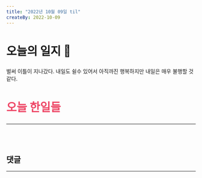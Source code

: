 ```yaml
---
title: "2022년 10월 09일 til"
createBy: 2022-10-09
---
```



##  <h2 style="font-size: 30px">오늘의 일지 🎪</h2>
벌써 이틀이 지나갔다. 내일도 쉴수 있어서 아직까진 행복하지만 내일은 매우 불행할 것 같다.

## <h2 style="color: #ee4867; font-size: 30px">오늘 한일들</h2>
--- 

<br>
<br>

## 댓글
---
<br>

<Comment />
